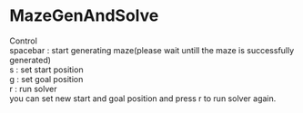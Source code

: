 # MazeGenAndSolve

Control<br />
spacebar : start generating maze(please wait untill the maze is successfully generated)  
s : set start position  
g : set goal position  
r : run solver  
you can set new start and goal position and press r to run solver again.<br />
